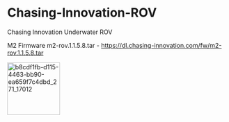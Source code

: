 # Chasing-Innovation-ROV
Chasing Innovation Underwater ROV

M2 Firmware m2-rov.1.1.5.8.tar - https://dl.chasing-innovation.com/fw/m2-rov.1.1.5.8.tar

<img width="121" alt="b8cdf1fb-d115-4463-bb90-ea659f7c4dbd_271_17012" src="https://user-images.githubusercontent.com/20670306/193208258-d8a91f9d-4ca4-4cbe-914c-c4edda273807.png">



